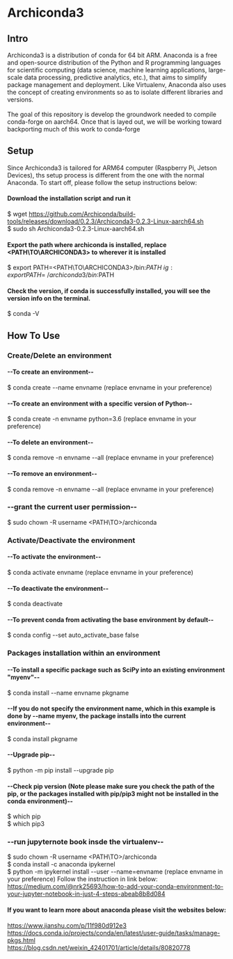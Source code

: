 # Archiconda3

## Intro

Archiconda3 is a distribution of conda for 64 bit ARM. Anaconda is a free and open-source distribution of the Python and R programming languages for scientific computing (data science, machine learning applications, large-scale data processing, predictive analytics, etc.), that aims to simplify package management and deployment. Like Virtualenv, Anaconda also uses the concept of creating environments so as to isolate different libraries and versions. \
 \
The goal of this repository is develop the groundwork needed to compile conda-forge on aarch64. Once that is layed out, we will be working toward backporting much of this work to conda-forge

## Setup

Since Archiconda3 is tailored for ARM64 computer (Raspberry Pi, Jetson Devices), ths setup process is different from the one with the normal Anaconda. To start off, please follow the setup instructions below:

#### Download the installation script and run it
$ wget https://github.com/Archiconda/build-tools/releases/download/0.2.3/Archiconda3-0.2.3-Linux-aarch64.sh \
$ sudo sh Archiconda3-0.2.3-Linux-aarch64.sh

#### Export the path where archiconda is installed, replace <PATH\TO\ARCHICONDA3> to wherever it is installed
$ export PATH=<PATH\TO\ARCHICONDA3>/bin:$PATH \
ig:  export PATH=~/archiconda3/bin:$PATH

#### Check the version, if conda is successfully installed, you will see the version info on the terminal.
$ conda -V

## How To Use

### Create/Delete an environment

#### --To create an environment--

$ conda create --name envname (replace envname in your preference)

#### --To create an environment with a specific version of Python--

$ conda create -n envname python=3.6 (replace envname in your preference)
 
#### --To delete an environment--

$ conda remove -n envname --all (replace envname in your preference)

#### --To remove an environment--

$ conda remove -n envname --all (replace envname in your preference)

### --grant the current user permission--

$ sudo chown -R username <PATH\TO>/archiconda

### Activate/Deactivate the environment

#### --To activate the environment--

$ conda activate envname (replace envname in your preference)

#### --To deactivate the environment--

$ conda deactivate

#### --To prevent conda from activating the base environment by default--

$ conda config --set auto_activate_base false

### Packages installation within an environment

#### --To install a specific package such as SciPy into an existing environment "myenv"--

$ conda install --name envname pkgname

#### --If you do not specify the environment name, which in this example is done by --name myenv, the package installs into the current environment--

$ conda install pkgname

#### --Upgrade pip--

$ python -m pip install --upgrade pip

#### --Check pip version (Note please make sure you check the path of the pip, or the packages installed with pip/pip3 might not be installed in the conda environment)--

$ which pip \
$ which pip3

### --run jupyternote book insde the virtualenv--

$ sudo chown -R username <PATH\TO>/archiconda \
$ conda install -c anaconda ipykernel \
$ python -m ipykernel install --user --name=envname (replace envname in your preference)
Follow the instruction in link below: \
https://medium.com/@nrk25693/how-to-add-your-conda-environment-to-your-jupyter-notebook-in-just-4-steps-abeab8b8d084

 
#### If you want to learn more about anaconda please visit the websites below:

https://www.jianshu.com/p/11f980d912e3 \
https://docs.conda.io/projects/conda/en/latest/user-guide/tasks/manage-pkgs.html \
https://blog.csdn.net/weixin_42401701/article/details/80820778


